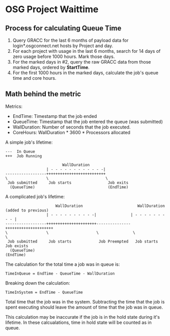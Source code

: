 OSG Project Waittime
=================


Process for calculating Queue Time
----------------------------------

1. Query GRACC for the last 6 months of payload data for login*.osgconnect.net hosts by Project and day.
2. For each project with usage in the last 6 months, search for 14 days of zero usage before 1000 hours.  Mark those days.
3. For the marked days in #2, query the raw GRACC data from those marked days, ordered by **StartTime**.
4. For the first 1000 hours in the marked days, calculate the job's queue time and core hours.


Math behind the metric
----------------------

Metrics:
* EndTime: Timestamp that the job ended
* QueueTime: Timestamp that the job entered the queue (was submitted)
* WallDuration: Number of seconds that the job executed.
* CoreHours: WallDuration * 3600 * Processors allocated

A simple job's lifetime:

    ---  In Queue
    +++  Job Running

                             WallDuration
                      | - - - - - - - - - - - -|
    ------------------++++++++++++++++++++++++++
    \                 \                         \
     Job submitted     Job starts                Job exits
      (QueueTime)                                (EndTime)

A complicated job's lifetime:

                          WallDuration                        WallDuration (added to previous)
                      | - - - - - - - - - -|               | - - - - - - - - - |
    ------------------++++++++++++++++++++++---------------+++++++++++++++++++++
    \                 \                     \               \                   \
     Job submitted     Job starts            Job Preempted   Job starts          Job exists
      (QueueTime)                                                                (EndTime)



The calculation for the total time a job was in queue is:

    TimeInQueue = EndTime - QueueTime - WallDuration

Breaking down the calculation:

    TimeInSystem = EndTime - QueueTime

Total time that the job was in the system.  Subtracting the time that the job is spent executing should leave the amount of time that the job was in queue.

This calculation may be inaccurate if the job is in the hold state during it's lifetime.  In these calcualations, time in hold state will be counted as in queue.

